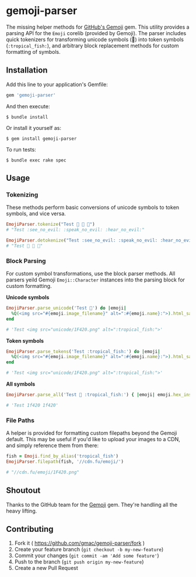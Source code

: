 # gemoji-parser

The missing helper methods for [GitHub's Gemoji](https://github.com/github/gemoji) gem. This utility provides a parsing API for the `Emoji` corelib (provided by Gemoji). The parser includes quick tokenizers for transforming unicode symbols (🐠) into token symbols (`:tropical_fish:`), and arbitrary block replacement methods for custom formatting of symbols.

## Installation

Add this line to your application's Gemfile:

```ruby
gem 'gemoji-parser'
```

And then execute:

    $ bundle install

Or install it yourself as:

    $ gem install gemoji-parser

To run tests:

	$ bundle exec rake spec

## Usage


### Tokenizing

These methods perform basic conversions of unicode symbols to token symbols, and vice versa.

```ruby
EmojiParser.tokenize("Test 🙈 🙊 🙉")
# "Test :see_no_evil: :speak_no_evil: :hear_no_evil:"

EmojiParser.detokenize("Test :see_no_evil: :speak_no_evil: :hear_no_evil:")
# "Test 🙈 🙊 🙉"
```

### Block Parsing

For custom symbol transformations, use the block parser methods. All parsers yeild Gemoji `Emoji::Character` instances into the parsing block for custom formatting.

**Unicode symbols**

```ruby
EmojiParser.parse_unicode('Test 🐠') do |emoji|
  %Q(<img src="#{emoji.image_filename}" alt=":#{emoji.name}:">).html_safe
end

# 'Test <img src="unicode/1F420.png" alt=":tropical_fish:">'
```

**Token symbols**

```ruby
EmojiParser.parse_tokens('Test :tropical_fish:') do |emoji|
  %Q(<img src="#{emoji.image_filename}" alt=":#{emoji.name}:">).html_safe
end

# 'Test <img src="unicode/1F420.png" alt=":tropical_fish:">'
```

**All symbols**

```ruby
EmojiParser.parse_all('Test 🐠 :tropical_fish:') { |emoji| emoji.hex_inspect }

# 'Test 1f420 1f420'
```

### File Paths

A helper is provided for formatting custom filepaths beyond the Gemoji default. This may be useful if you'd like to upload your images to a CDN, and simply reference them from there:

```ruby
fish = Emoji.find_by_alias('tropical_fish')
EmojiParser.filepath(fish, '//cdn.fu/emoji/')

# "//cdn.fu/emoji/1F420.png"
```

## Shoutout

Thanks to the GitHub team for the [Gemoji](https://github.com/github/gemoji) gem. They're handling all the heavy lifting.

## Contributing

1. Fork it ( https://github.com/gmac/gemoji-parser/fork )
2. Create your feature branch (`git checkout -b my-new-feature`)
3. Commit your changes (`git commit -am 'Add some feature'`)
4. Push to the branch (`git push origin my-new-feature`)
5. Create a new Pull Request
